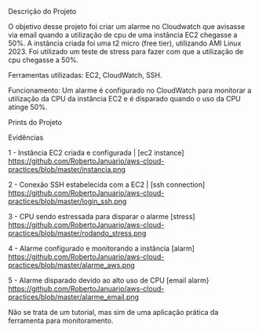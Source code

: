 Descrição do Projeto

O objetivo desse projeto foi criar um alarme no Cloudwatch que avisasse via email quando a utilização de cpu de uma instância EC2 chegasse a 50%.
A instância criada foi uma t2 micro (free tier), utilizando AMI Linux 2023. Foi utilizado um teste de stress para fazer com que a utilização de cpu chegasse a 50%.

Ferramentas utilizadas: EC2, CloudWatch, SSH.

Funcionamento: Um alarme é configurado no CloudWatch para monitorar a utilização da CPU da instância EC2 e é disparado quando o uso da CPU atinge 50%.

 Prints do Projeto

 Evidências
 
1 -	Instância EC2 criada e configurada	| [ec2 instance] https://github.com/RobertoJanuario/aws-cloud-practices/blob/master/instancia.png

2	- Conexão SSH estabelecida com a EC2 | [ssh connection] https://github.com/RobertoJanuario/aws-cloud-practices/blob/master/login_ssh.png

3	- CPU sendo estressada para disparar o alarme	[stress] https://github.com/RobertoJanuario/aws-cloud-practices/blob/master/rodando_stress.png

4	- Alarme configurado e monitorando a instância	[alarm] https://github.com/RobertoJanuario/aws-cloud-practices/blob/master/alarme_aws.png

5	- Alarme disparado devido ao alto uso de CPU	[email alarm} https://github.com/RobertoJanuario/aws-cloud-practices/blob/master/alarme_email.png

Não se trata de um tutorial, mas sim de uma aplicação prática da ferramenta para monitoramento.

